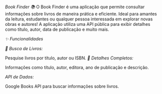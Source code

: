 *Book Finder 📚*
O Book Finder é uma aplicação
que permite consultar informações
sobre livros de maneira prática
e eficiente. Ideal para amantes
da leitura, estudantes ou qualquer
pessoa interessada em explorar 
novas obras e autores! A aplicação
utiliza uma API pública para exibir
detalhes como título, autor, data
de publicação e muito mais.

*✨ Funcionalidades*

*🔎 Busca de Livros:*

Pesquise livros por título, autor ou ISBN.
*📖 Detalhes Completos:*

Informações como título, autor, editora, ano de publicação e descrição.


*API de Dados:*

Google Books API para buscar informações sobre livros.
